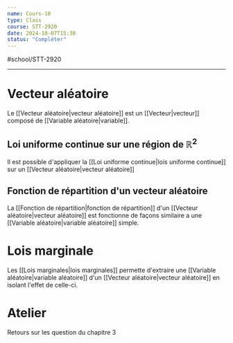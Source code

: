 ```yaml
---
name: Cours-10
type: Class
course: STT-2920
date: 2024-10-07T15:30
status: "Compléter"
---
```

#school/STT-2920 
***

# Vecteur aléatoire
Le [[Vecteur aléatoire|vecteur aléatoire]] est un [[Vecteur|vecteur]] composé de [[Variable aléatoire|variable]].

## Loi uniforme continue sur une région de $\mathbb{R}^2$
Il est possible d'appliquer la [[Loi uniforme continue|lois uniforme continue]] sur un [[Vecteur aléatoire|vecteur aléatoire]]

## Fonction de répartition d'un vecteur aléatoire
La [[Fonction de répartition|fonction de répartition]] d'un [[Vecteur aléatoire|vecteur aléatoire]] est fonctionne de façons similaire a une [[Variable aléatoire|variable aléatoire]] simple.

# Lois marginale
Les [[Lois marginales|lois marginales]] permette d'extraire une [[Variable aléatoire|variable aléatoire]] d'un [[Vecteur aléatoire|vecteur aléatoire]] en isolant l'effet de celle-ci.

# Atelier
Retours sur les question du chapitre 3